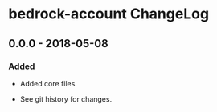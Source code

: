 # bedrock-account ChangeLog

## 0.0.0 - 2018-05-08

### Added
- Added core files.

- See git history for changes.
